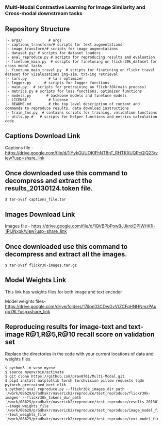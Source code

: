 ### Multi-Modal Contrastive Learning for Image Similarity and Cross-modal downstream tasks



Repository Structure
--------------------

    |- args/            # args
    |- captions_transform/# scripts for text augmentations
    |- image_transform/# scripts for image augmentations
    |- dataset.py/ # scripts for dataset loaders
    |- eval_reproduce.py # scripts for reproducing results and evaluation
    |- finetune_main.py  # scripts for finetuning on flickr30k_dataset for cross modal tasks
    |- finetune_main_travel.py  # scripts for finetuning on flickr travel dataset for visaluzations img-sim, txt-img retrieval
    |- lars.py          # lars optimizer
    |- logger.py      # scripts for logger functions
    |- main.py   # scripts for pretraining on flickr30k(main process)
    |- metrics.py # scripts for loss functions, optimizer functions
    |- models.py       # backbone models and finetune models
    |- LICENSE          # license
    |- README.md        # the top level description of content and commands to reproduce results, data download instructions
    |- train_fns.py  # contains scripts for training, validation functions
    |- utils.py #   # scripts for helper functions and metrics calculation code
## Captions Download Link
Captions file - https://drive.google.com/file/d/1iYykGUUOKlFhNT8nT_RHTKXUQPcQjQ23/view?usp=share_link
## Once downloaded use this command to decompress and extract the results_20130124.token file.
```
$ tar-xvzf captions_file.tar
```

## Images Download Link
Images file - https://drive.google.com/file/d/1QVBPbPowBJJkrolDPIWHK1i-1PIJNxpk/view?usp=share_link
## Once downloaded use this command to decompress and extract all the images.
```
$ tar-xvzf flickr30-images.tar.gz
```
## Model Weights Link
This link has weights files for both image and text encoder

Model weights files- https://drive.google.com/drive/folders/17ilpn03CDwGvVtZCFqHNHNmzPAuqo78L?usp=share_link

## Reproducing results for image-text and text-image R@1,R@5,R@10 recall score on validation set
Replace the directories in the code with your current locations of data and weights files.
```
$ python3 -m venv myenv
$ source myenv/bin/activate
$ git clone https://github.com/prav0761/Multi-Modal.git
$ pip3 install matplotlib torch torchvision pillow requests tqdm pytorch_pretrained_bert nltk
$ python3 eval_reproduce.py --flickr30k_images_dir_path '/work/08629/pradhakr/maverick2/reproduce/test_reproduce/flickr30k-images' --flickr30k_tokens_dir_path '/work/08629/pradhakr/maverick2/reproduce/test_reproduce/results_20130124.token' --image_weights_file '/work/08629/pradhakr/maverick2/reproduce/test_reproduce/image_model_finetune241_30k.pth' --text_weights_file '/work/08629/pradhakr/maverick2/reproduce/test_reproduce/text_model_finetune241_30k.pth'
```
